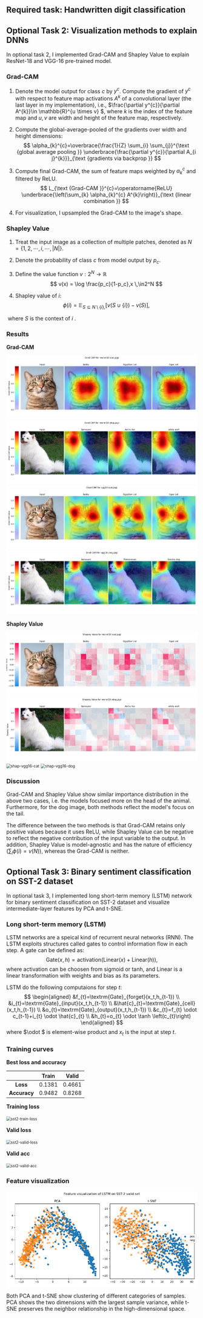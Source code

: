 ## Required task: Handwritten digit classification



## Optional Task 2: Visualization methods to explain DNNs

In optional task 2, I implemented Grad-CAM and Shapley Value to explain ResNet-18 and VGG-16 pre-trained model.

### Grad-CAM

1. Denote the model output for class $c$ by $y^c$. Compute the gradient of $y^c$ with respect to feature map activations $A^k$ of a convolutional layer (the last layer in my implementation), i.e., $\frac{\partial y^{c}}{\partial A^{k}}\in \mathbb{R}^{u \times v} $, where $k$ is the index of the feature map and $u,v$ are width and height of the feature map, respectively.

2. Compute the global-average-pooled of the gradients over width and height dimensions:
   $$
   \alpha_{k}^{c}=\overbrace{\frac{1}{Z} \sum_{i} \sum_{j}}^{\text {global average pooling }} \underbrace{\frac{\partial y^{c}}{\partial A_{i j}^{k}}}_{\text {gradients via backprop }}
   $$

3. Compute final Grad-CAM, the sum of feature maps weighted by $\alpha^c_k$ and filtered by ReLU.
   $$
   L_{\text {Grad-CAM }}^{c}=\operatorname{ReLU} \underbrace{\left(\sum_{k} \alpha_{k}^{c} A^{k}\right)}_{\text {linear combination }}
   $$

4. For visualization, I upsampled the Grad-CAM to the image's shape.

### Shapley Value

1. Treat the input image as a collection of multiple patches, denoted as $N = \{1,2,\cdots,i,\cdots, |N|\}$. 	

2. Denote the probability of class $c$ from model output by $p_c$.

3. Define the value function $v: 2^N \rightarrow \mathbb{R}$
   $$
   v(x) = \log \frac{p_c}{1-p_c},x \,\in2^N
   $$

4. Shapley value of $i$:
   $$
   \phi(i) = \mathbb{E}_{S \subseteq N\setminus\{i\},}\left[v(S\cup\{i\})-v(S)\right],
   $$

​		where $S$ is the context of $i$ .

### Results

**Grad-CAM**

<img src="gradcam-resnet18-cat.png" alt="gradcam-resnet18-cat" style="zoom:72%;" />

<img src="gradcam-resnet18-dog.png" alt="gradcam-resnet18-dog" style="zoom:72%;" />

<img src="gradcam-vgg16-cat.png" alt="gradcam-vgg16-cat" style="zoom:72%;" />

<img src="gradcam-vgg16-dog.png" alt="gradcam-vgg16-dog" style="zoom:72%;" />

**Shapley Value**

<img src="shap-resnet18-cat.png" alt="shap-resnet18-cat" style="zoom:72%;" />

<img src="shap-resnet18-dog.png" alt="shap-resnet18-dog" style="zoom:72%;" />

<img src="/Users/zwhe/ALLPhd/课程资料/机器学习/proj/shap-vgg16-cat.png" alt="shap-vgg16-cat" style="zoom:72%;" />

<img src="/Users/zwhe/ALLPhd/课程资料/机器学习/proj/shap-vgg16-dog.png" alt="shap-vgg16-dog" style="zoom:72%;" />

### Discussion

Grad-CAM and Shapley Value show similar importance distribution in the above two cases,    i.e. the models focused more on the head of the animal. Furthermore, for the dog image, both methods reflect the model's focus on the tail.

The difference between the two methods is that Grad-CAM retains only positive values because it uses ReLU, while Shapley Value can be negative to reflect the negative contribution of the input variable to the output. In addition, Shapley Value is model-agnostic and has the nature of efficiency ($\sum_{i}\phi(i)=v(N)$), whereas the Grad-CAM is neither.



## Optional Task 3: Binary sentiment classification on SST-2 dataset 

In optional task 3, I implemented long short-term memory (LSTM) network for binary sentiment classification on SST-2 dataset and visualize intermediate-layer features by PCA and t-SNE.

### Long short-term memory (LSTM)

LSTM networks are a speical kind of recurrent neural networks (RNN). The LSTM exploits structures called gates to control information flow in each step. A gate can be defined as:
$$
\textrm{Gate}(x, h) = \textrm{activation}(\textrm{Linear}(x)+\textrm{Linear}(h)),
$$
where $\textrm{activation}$ can be choosen from $\textrm{sigmoid}$ or $\textrm{tanh}$, and $\textrm{Linear}$ is a linear transformation with weights and bias as its parameters.

LSTM do the following computaions for step $t$:
$$
\begin{aligned}
&f_{t}=\textrm{Gate}_{forget}(x_t,h_{t-1}) \\
&i_{t}=\textrm{Gate}_{input}(x_t,h_{t-1}) \\
&\hat{c}_{t}=\textrm{Gate}_{cell}(x_t,h_{t-1}) \\
&o_{t}=\textrm{Gate}_{output}(x_t,h_{t-1}) \\
&c_{t}=f_{t} \odot c_{t-1}+i_{t} \odot \hat{c}_{t} \\
&h_{t}=o_{t} \odot \tanh \left(c_{t}\right)
\end{aligned}
$$
where $\odot $ is element-wise product and $x_t$ is the input at step $t$.

### Training curves

**Best loss and accuracy**

|              | Train  | Valid  |
| :----------: | :----: | :----: |
|   **Loss**   | 0.1381 | 0.4661 |
| **Accuracy** | 0.9482 | 0.8268 |

**Training loss**

<img src="/Users/zwhe/ALLPhd/课程资料/机器学习/proj/imgs/sst2-train-loss.png" alt="sst2-train-loss" style="zoom:72%;" />

**Valid loss**

<img src="/Users/zwhe/ALLPhd/课程资料/机器学习/proj/imgs/sst2-valid-loss.png" alt="sst2-valid-loss" style="zoom:72%;" />

**Valid acc**

<img src="/Users/zwhe/ALLPhd/课程资料/机器学习/proj/imgs/sst2-valid-acc.png" alt="sst2-valid-acc" style="zoom:72%;" />

### Feature visualization



![feature-sst2](feature-sst2.png)

Both PCA and t-SNE show clustering of different categories of samples. PCA shows the two dimensions with the largest sample variance, while t-SNE preserves the neighbor relationship in the high-dimensional space.
